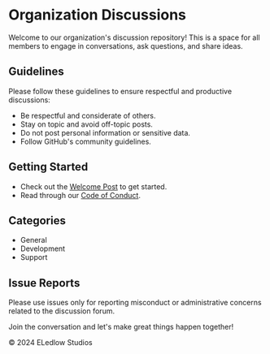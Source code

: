 # Organization Discussions

Welcome to our organization's discussion repository! This is a space for all members to engage in conversations, ask questions, and share ideas.

## Guidelines
Please follow these guidelines to ensure respectful and productive discussions:
- Be respectful and considerate of others.
- Stay on topic and avoid off-topic posts.
- Do not post personal information or sensitive data.
- Follow GitHub's community guidelines.

## Getting Started
- Check out the [Welcome Post](./discussions/welcome.md) to get started.
- Read through our [Code of Conduct](./CODE_OF_CONDUCT.md).

## Categories
- General
- Development
- Support

## Issue Reports
Please use issues only for reporting misconduct or administrative concerns related to the discussion forum.

Join the conversation and let's make great things happen together!

&copy; 2024 ELedlow Studios
